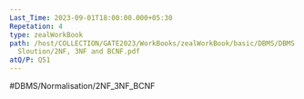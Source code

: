 ```yaml
---
Last_Time: 2023-09-01T18:00:00.000+05:30
Repetation: 4
type: zealWorkBook
path: /host/COLLECTION/GATE2023/WorkBooks/zealWorkBook/basic/DBMS/DBMS Shee
  Sloution/2NF, 3NF and BCNF.pdf
atQ/P: Q51
---
```

#DBMS/Normalisation/2NF_3NF_BCNF

